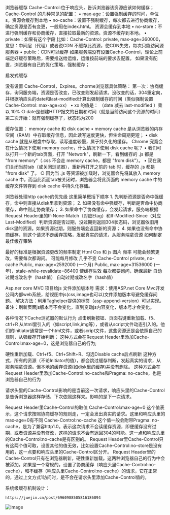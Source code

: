 浏览器缓存
Cache-Control:位于响应头，告诉浏览器该资源应该如何缓存；
Cache-Control 的几种常见的配置：
	• max-age：设置强制缓存的时间，单位s。资源会缓存到本地
	• no-cache：设置不强制缓存，每次都去进行协商缓存，确定资源是否有变更，一般用在index.html。 资源会缓存到本地
	• no-store：不进行强制缓存和协商缓存，直接拉取最新的资源。资源不缓存到本地。
	• private：如果有这个字段 比如：Cache-Control: private, max-age=360000，意思：中间层（代理）或者说CDN 不缓存此资源，使CDN失效，每次只能访问源服务器
	• public：CDN可以缓存
如果服务端没有设置Cache-Control，理论上前端定好缓存策略后，需要推送给运维，运维按前端的要求去配置。
如果没有配置，浏览器有自己的优化策略，强制缓存；
 
启发式缓存
 
没有设置 Cache-Control，Expires。chorme浏览器具体策略：
第一次：协商缓存，询问服务端，资源是否改变，已改变则发起请求。没改变的话，304重定向，并根据响应头的date和last-modified计算出强制缓存的时间（类似强制设置 Cache-Control: max-age=xx）
	• xx 的值是： （date 减去 last-modified ）乘以 10% 
		○ date是创建HTTP报文的日期和时间（就是当前访问这个资源的时间）
第二次开始：就有强制缓存了，状态码为200
 
 缓存位置：
memory cache 和 disk cache 
	• memory cache 是从浏览器的内存空间（RAM）中存取缓存信息，因此读写速度更快，但生命周期更短；
	• disk cache 就是从磁盘中存取，读写速度较慢，属于持久化的缓存。
Chrome 究竟会在什么情况下使用 memory cache，什么情况下使用 disk cache 呢？
	• 我们可以打开一个新的tab页面，打开 "Network"，刷新一下，看到缓存的 .js 都是 "from memory"（.css 不会走 memory cache，都是 "from disk"）。
	• 现在我们关闭当前tab（或关闭浏览器），重新再打开之前的 tab 时，缓存的 .js 都是 "from disk" 了。
		○ 因为当 .js 等资源被加载时，浏览器会先将其放入 memory cache 中，而当此页面tab被关闭时，浏览器会将此页面的 memory cache 中的缓存文件转存到 disk cache 中持久化存储。
 
浏览器处理http cache的优先级
这里简单概括下顺序
	1. 先判断资源是否命中强缓存，命中则直接从disk里拿到资源；
	2. 如果没有命中强缓存，判断是否命中协商缓存，命中则走协商缓存；
	3. 如果命中了协商缓存，会发起请求，服务端根据Request Header里的If-None-Match（对应Etag）和If-Modified-Since（对应Last-Modified）判断资源是否过期，没过期则返回304状态码，浏览器依旧用disk里的资源。如果资源过期，则服务端会返回新的资源；
	4. 如果也没有命中协商缓存，则这个请求不走缓存策略，发起真实的请求，从服务端拿资源
如何制定最佳缓存策略
 
最好的标准是根据资源更改的频率制定
 	Html	Css 和 js	图片
频率	可能会频繁更改，需要每次都询问。	可能每月修改	几乎不变
Cache-Control	private, no-cache	Public, max-age=2592000 (一个月)	Public, max-age=31536000 (一年)，stale-while-revalidate=86400
使缓存失效	每次都要询问，确保最新	自动过期或改名字（hash值）	自动过期或改名字（hash值）
 
 Asp.ner core MVC 项目给js 文件添加版本号
需求：使用ASP.net Core Mvc开发公司内部web系统，给视图中js(css,image也可以)文件添加版本号避免缓存问题。
解决方法：利用Taghelper提供的标签（asp-append-version）可以实现。
备注：刷新页面js版本号不会变化，直到变动js内容变化，版本号才会变化。 
 
各种情况下Cache浏览器的默认行为
点击刷新按钮、页面右键重新加载、f5、ctrl+R 
	从html里引入的（如script,link,img等），或者从script文件动态引入的。他们的Initiator通常是一个html文件，或者script文件，这些资源还是会依照自己的规则，从强缓存开始判断；
	这种方式会在Request Header里添加Cache-Control:max-age=0，这是浏览器自己的行为;
 
 
硬性重新加载、Ctrl+f5、Ctrl+Shift+R、勾选Disable cache后点刷新
	这种方式，所有的资源（不论Initiator的值），都会跳过缓存判断，发起真实的请求，从服务端拿资源。但本地的缓存资源(如disk里的缓存)并没有删除。 这种方式会在Request Header里添加Cache-Control:no-cache和Pragma: no-cache，也是浏览器自己的行为
 
请求头里的Cache-Control影响的是当前这一次请求，响应头里的Cache-Control是告诉浏览器这样存储，下次依照这样来。影响的是下一次请求。
 
Request Header里Cache-Control的取值
Cache-Control:max-age=0
	这个值表示，这个请求按照协商缓存的规则走，一定会发出真实的请求。这里和响应头里的max-age=0有不同
Cache-Control:no-cache
	这个值一般会附带Pragma: no-cache，是为了兼容http1.0。表示这次请求不会读缓存资源，即便缓存没有过期，或者资源并没有修改，这样的请求不会有返回304的可能。这一点和响应头里的Cache-Control:no-cache是有区别的。
	Request Header里Cache-Control只有这两个值可取，设置其他的值无效，比如设置Cache-Control:no-store是没有用的，这一点要和响应头里的Cache-Control区分开。
	Request Header里的Cache-Control只有在浏览器刷新，硬性重新加载。这两种浏览器自己的行为中会被添加。如果是一个常规的，设置了协商缓存（响应头里Cache-Control:no-cache），和不缓存（响应头里Cache-Control:no-cache）的请求，它在正常的，通过上文方式1访问时，是不会在请求头里添加Cache-Control值的。
	 
 
系统级缓存机制设计：
 
	 
	https://juejin.cn/post/6960988505816186894
![image](https://github.com/BenaCTH/Core/assets/13990337/f89ab2d3-b49d-409c-8c92-688eca1000e0)
